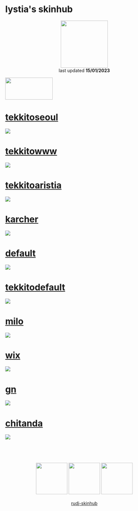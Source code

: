 # lystia's skinhub
<p align="center">
<a href="https://osu.ppy.sh/users/11042418">
  <img src="https://a.ppy.sh/11042418"  
       width="150"
       height="150"></a>
<br>
last updated <b>15/01/2023</b>
</p>

<a href="https://www.youtube.com/watch?v=kbbgypvGPgM">
<img src="https://i.imgur.com/uDyKiLi.png"
       width="151" 
       height="70"/></a>

# [tekkitoseoul](https://github.com/rudj-skinhub/woal/raw/tyfh/player/lystia/tekkitoseoul.osk)
[![](https://osu.ppy.sh/ss/18374307/ea27)](https://github.com/rudj-skinhub/woal/raw/tyfh/lystia/tekkitoseoul.osk)

# [tekkitowww](https://github.com/rudj-skinhub/woal/raw/tyfh/player/lystia/tekkitowww.osk)
[![](https://osu.ppy.sh/ss/18374312/d9c1)](https://github.com/rudj-skinhub/woal/raw/tyfh/lystia/tekkitowww.osk)

# [tekkitoaristia](https://github.com/rudj-skinhub/woal/raw/tyfh/player/lystia/tekkitoaristia.osk)
[![](https://osu.ppy.sh/ss/18374300/c594)](https://github.com/rudj-skinhub/woal/raw/tyfh/lystia/tekkitoaristia.osk)

# [karcher](https://github.com/rudj-skinhub/woal/raw/tyfh/player/lystia/karcher.osk)
[![](https://osu.ppy.sh/ss/18374295/4b13)](https://github.com/rudj-skinhub/woal/raw/tyfh/lystia/karcher.osk)

# [default](https://github.com/rudj-skinhub/woal/raw/tyfh/player/lystia/default.osk)
[![](https://osu.ppy.sh/ss/18374277/f6c3)](https://github.com/rudj-skinhub/woal/raw/tyfh/lystia/default.osk)

# [tekkitodefault](https://github.com/rudj-skinhub/woal/raw/tyfh/player/lystia/tekkitodefault.osk)
[![](https://i.imgur.com/GW7V8xv.png)](https://github.com/rudj-skinhub/woal/raw/tyfh/lystia/tekkitodefault.osk)

# [milo](https://github.com/rudj-skinhub/woal/raw/tyfh/player/lystia/milo.osk)
[![](https://osu.ppy.sh/ss/18374298/86b1)](https://github.com/rudj-skinhub/woal/raw/tyfh/lystia/milo.osk)

# [wix](https://github.com/rudj-skinhub/woal/raw/tyfh/player/lystia/wix.osk)
[![](https://osu.ppy.sh/ss/18374315/1b8c)](https://github.com/rudj-skinhub/woal/raw/tyfh/lystia/wix.osk)

# [gn](https://github.com/rudj-skinhub/woal/raw/tyfh/player/lystia/gn.osk)
[![](https://cdn.discordapp.com/attachments/999367667465068585/1025369923633037332/screenshot014.jpg)](https://github.com/rudj-skinhub/woal/raw/tyfh/lystia/gn.osk)

# [chitanda](https://github.com/rudj-skinhub/woal/raw/tyfh/player/lystia/chitanda.osk)
[![](https://cdn.discordapp.com/attachments/999367667465068585/1025369988091097130/screenshot009.jpg)](https://github.com/rudj-skinhub/woal/raw/tyfh/lystia/chitanda.osk)

#
<p align="center">
  <br></br>
  <a href="https://www.twitch.tv/lystia_">
  <img src="https://i.imgur.com/HM030lk.png" 
       width="100" 
       height="100"></a>
  <a href="https://www.youtube.com/channel/UCSEBue2BjWWRg3f2Wsm8NYQ">
  <img src="https://i.imgur.com/YWbDUUy.png"  
       width="100" 
       height="100"></a>
  <a href="https://twitter.com/doug_aim">
  <img src="https://i.imgur.com/PUQ5uWf.png" 
       width="100" 
       height="100"></a>
  <br></br>
  <a href="README.md">rudj-skinhub</a>
 </p>
